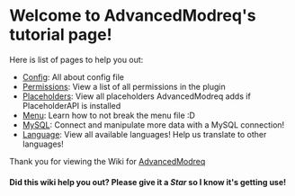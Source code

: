 # Welcome to AdvancedModreq's tutorial page! #
Here is list of pages to help you out:  
  - [Config](config.md): All about config file
  - [Permissions](permissions.yml): View a list of all permissions in the plugin
  - [Placeholders](placeholders.md): View all placeholders AdvancedModreq adds if PlaceholderAPI is installed
  - [Menu](menu.md): Learn how to not break the menu file :D
  - [MySQL](files/MySQL.yml): Connect and manipulate more data with a MySQL connection!
  - [Language](files/lang): View all available languages! Help us translate to other languages!

Thank you for viewing the Wiki for [AdvancedModreq](https://www.spigotmc.org/resources/40528)

#### Did this wiki help you out? Please give it a ***Star*** so I know it's getting use! ####
